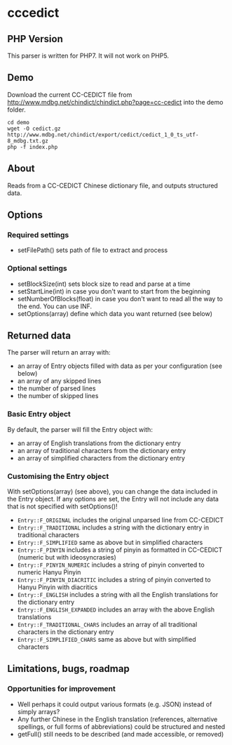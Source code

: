 # cccedict

## PHP Version
This parser is written for PHP7. It will not work on PHP5.

## Demo
Download the current CC-CEDICT file from http://www.mdbg.net/chindict/chindict.php?page=cc-cedict into the demo folder.

```
cd demo
wget -O cedict.gz http://www.mdbg.net/chindict/export/cedict/cedict_1_0_ts_utf-8_mdbg.txt.gz
php -f index.php
```

## About
Reads from a CC-CEDICT Chinese dictionary file, and outputs structured data.

## Options

### Required settings
- setFilePath() sets path of file to extract and process

### Optional settings
- setBlockSize(int) sets block size to read and parse at a time
- setStartLine(int) in case you don't want to start from the beginning
- setNumberOfBlocks(float) in case you don't want to read all the way to the end. You can use INF.
- setOptions(array) define which data you want returned (see below)

## Returned data
The parser will return an array with:
- an array of Entry objects filled with data as per your configuration (see below)
- an array of any skipped lines
- the number of parsed lines
- the number of skipped lines

### Basic Entry object
By default, the parser will fill the Entry object with:
- an array of English translations from the dictionary entry
- an array of traditional characters from the dictionary entry
- an array of simplified characters from the dictionary entry

### Customising the Entry object
With setOptions(array) (see above), you can change the data included in the Entry object. If any options are set, the Entry will not include any data that is not specified with setOptions()!
- `Entry::F_ORIGINAL` includes the original unparsed line from CC-CEDICT
- `Entry::F_TRADITIONAL` includes a string with the dictionary entry in traditional characters
- `Entry::F_SIMPLIFIED` same as above but in simplified characters
- `Entry::F_PINYIN` includes a string of pinyin as formatted in CC-CEDICT (numeric but with ideosyncrasies)
- `Entry::F_PINYIN_NUMERIC` includes a string of pinyin converted to numeric Hanyu Pinyin
- `Entry::F_PINYIN_DIACRITIC` includes a string of pinyin converted to Hanyu Pinyin with diacritics
- `Entry::F_ENGLISH` includes a string with all the English translations for the dictionary entry
- `Entry::F_ENGLISH_EXPANDED` includes an array with the above English translations
- `Entry::F_TRADITIONAL_CHARS` includes an array of all traditional characters in the dictionary entry
- `Entry::F_SIMPLIFIED_CHARS` same as above but with simplified characters

## Limitations, bugs, roadmap

### Opportunities for improvement
- Well perhaps it could output various formats (e.g. JSON) instead of simply arrays?
- Any further Chinese in the English translation (references, alternative spellings, or full forms of abbreviations) could be structured and nested
- getFull() still needs to be described (and made accessible, or removed)
